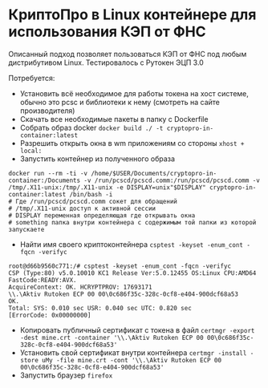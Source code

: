 # КриптоПро в Linux контейнере для использования КЭП от ФНС

Описанный подход позволяет пользоваться КЭП от ФНС под любым дистрибутивом Linux.
Тестировалось с Рутокен ЭЦП 3.0

Потребуется:
- Установить всё необходимое для работы токена на хост системе, обычно это pcsc и библиотеки к нему (смотреть на сайте производителя)
- Скачать все необходимые пакеты в папку с Dockerfile
- Собрать образ docker `docker build ./ -t cryptopro-in-container:latest`
- Разрешить открыть окна в wm приложениям со стороны `xhost + local:`
- Запустить контейнер из полученного образа 
```
docker run --rm -ti -v /home/$USER/Documents/cryptopro-in-container:/Documents -v /run/pcscd/pcscd.comm:/run/pcscd/pcscd.comm -v /tmp/.X11-unix:/tmp/.X11-unix -e DISPLAY=unix"$DISPLAY" cryptopro-in-container:latest /bin/bash -i
# Где /run/pcsсd/pcscd.comm сокет для обращений
# /tmp/.X11-unix доступ к активной сессии
# DISPLAY переменная определяющая где открывать окна
# something папка внутри контейнера с содержимым той папки из которой запускаете
```
- Найти имя своего криптоконтейнера  `csptest -keyset -enum_cont -fqcn -verifyc`
```
root@d66b9560c771:/# csptest -keyset -enum_cont -fqcn -verifyc
CSP (Type:80) v5.0.10010 KC1 Release Ver:5.0.12455 OS:Linux CPU:AMD64 FastCode:READY:AVX.
AcquireContext: OK. HCRYPTPROV: 17693171
\\.\Aktiv Rutoken ECP 00 00\0c686f35c-328c-0cf8-e404-900dcf68a53
OK.
Total: SYS: 0.010 sec USR: 0.040 sec UTC: 0.820 sec
[ErrorCode: 0x00000000]
```
- Копировать публичный сертификат с токена в файл `certmgr -export -dest mine.crt -container '\\.\Aktiv Rutoken ECP 00 00\0c686f35c-328c-0cf8-e404-900dcf68a53'`
- Установить свой сертификат внутри контейнера `certmgr -install -store uMy -file mine.crt -cont '\\.\Aktiv Rutoken ECP 00 00\0c686f35c-328c-0cf8-e404-900dcf68a53'`
- Запустить браузер `firefox`

